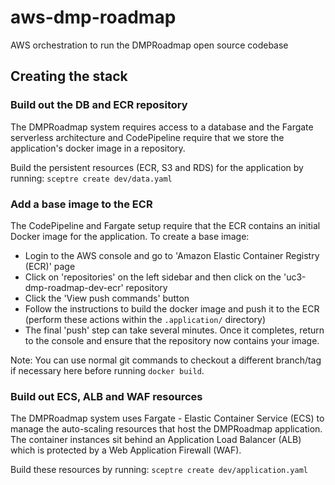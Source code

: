 # aws-dmp-roadmap
AWS orchestration to run the DMPRoadmap open source codebase

## Creating the stack

### Build out the DB and ECR repository

The DMPRoadmap system requires access to a database and the Fargate serverless architecture and CodePipeline require that we store the application's docker image in a repository.

Build the persistent resources (ECR, S3 and RDS) for the application by running: `sceptre create dev/data.yaml`

### Add a base image to the ECR

The CodePipeline and Fargate setup require that the ECR contains an initial Docker image for the application. To create a base image:

- Login to the AWS console and go to 'Amazon Elastic Container Registry (ECR)' page
- Click on 'repositories' on the left sidebar and then click on the 'uc3-dmp-roadmap-dev-ecr' repository
- Click the 'View push commands' button
- Follow the instructions to build the docker image and push it to the ECR (perform these actions within the `.application/` directory)
- The final 'push' step can take several minutes. Once it completes, return to the console and ensure that the repository now contains your image.

Note: You can use normal git commands to checkout a different branch/tag if necessary here before running `docker build`.

### Build out ECS, ALB and WAF resources

The DMPRoadmap system uses Fargate - Elastic Container Service (ECS) to manage the auto-scaling resources that host the DMPRoadmap application. The container instances sit behind an Application Load Balancer (ALB) which is protected by a Web Application Firewall (WAF).

Build these resources by running: `sceptre create dev/application.yaml`
